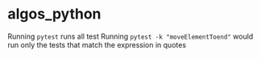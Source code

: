 # algos_python

Running `pytest` runs all test
Running  `pytest -k "moveElementToend"` would run only the tests that match the expression in quotes